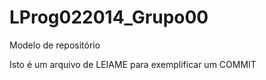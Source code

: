 LProg022014_Grupo00
===================

Modelo de repositório

Isto é um arquivo de LEIAME para exemplificar um COMMIT
